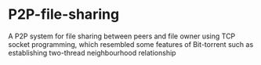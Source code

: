 # P2P-file-sharing
A P2P system for file sharing between peers and file owner using TCP socket programming, which resembled some features of Bit-torrent such as establishing two-thread neighbourhood relationship

